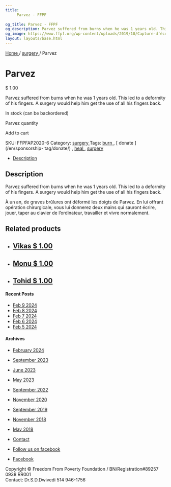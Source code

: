 ```yaml
---
title: 
     Parvez - FFPF
    
og_title: Parvez - FFPF
og_description: Parvez suffered from burns when he was 1 years old. This led to a deformity of his fingers. A surgery would help him get the use of all his fingers back.
og_image: https://www.ffpf.org/wp-content/uploads/2019/10/Capture-d’écran-2019-10-17-à-19.21.47.png
layout: layouts/base.html
---
```



[ Home ](/en/get-involved) / [ surgery ](/en/sponsorship-category/surgery/) /
Parvez

[ ](/wp-content/uploads/2019/10/Capture-d’écran-2019-10-17-à-19.21.47.png)

#  Parvez

$  1.00

Parvez suffered from burns when he was 1 years old. This led to a deformity of
his fingers. A surgery would help him get the use of all his fingers back.

In stock (can be backordered)

Parvez quantity

Add to cart

SKU:  FFPFAP2020-6  Category: [ surgery ](/en/sponsorship-category/surgery/)
Tags: [ burn ](/en/sponsorship-tag/burn/) , [ donate ](/en/sponsorship-
tag/donate/) , [ heal ](/en/sponsorship-tag/heal/) , [ surgery
](/en/sponsorship-tag/surgery/)

  * [ Description ](/fr)

##  Description

Parvez suffered from burns when he was 1 years old. This led to a deformity of
his fingers. A surgery would help him get the use of all his fingers back.

À un an, de graves brûlures ont déformé les doigts de Parvez. En lui offrant
opération chirurgicale, vous lui donnerez deux mains qui sauront écrire,
jouer, taper au clavier de l’ordinateur, travailler et vivre normalement.

##  Related products

  * ## [ Vikas  $  1.00  ]( )
  * ## [ Monu  $  1.00  ]( )
  * ## [ Tohid  $  1.00  ]( )

####  Recent Posts

  * [ Feb 9 2024 ]( /en/article/2024/02/09/feb-9-2024/)
  * [ Feb 8 2024 ]( /en/article/2024/02/08/feb-8-2024/)
  * [ Feb 7 2024 ]( /en/article/2024/02/07/feb-7-2024/)
  * [ Feb 6 2024 ]( /en/article/2024/02/06/feb-6-2024/)
  * [ Feb 5 2024 ]( /en/article/2024/02/05/feb-5-2024/)

####  Archives

  * [ February 2024 ]( /en/article/2024/02/)
  * [ September 2023 ]( /en/article/2023/09/)
  * [ June 2023 ]( /en/article/2023/06/)
  * [ May 2023 ]( /en/article/2023/05/)
  * [ September 2022 ]( /en/article/2022/09/)
  * [ November 2020 ]( /en/article/2020/11/)
  * [ September 2019 ]( /en/article/2019/09/)
  * [ November 2018 ]( /en/article/2018/11/)
  * [ May 2018 ]( /en/article/2018/05/)

  * [ Contact ](/en/contact/)
  * [ Follow us on facebook ](https://www.facebook.com/freedomfrompoverty/)

  * [ Facebook  ](https://www.facebook.com/freedomfrompoverty/)

Copyright © Freedom From Poverty Foundation / BN/Registration#89257 0938 RR001  
Contact: Dr.S.D.Dwivedi 514 946-1756

